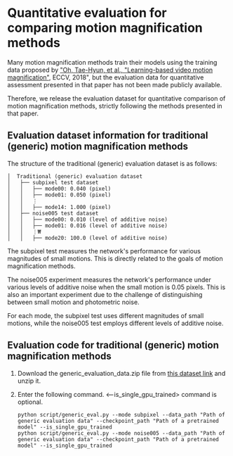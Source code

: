 # Quantitative evaluation for comparing motion magnification methods

Many motion magnification methods train their models using the training data proposed by ["Oh, Tae-Hyun, et al., "Learning-based video motion magnification"](https://arxiv.org/abs/1804.02684), ECCV, 2018", but the evaluation data for quantitative assessment presented in that paper has not been made publicly available.

Therefore, we release the evaluation dataset for quantitative comparison of motion magnification methods, strictly following the methods presented in that paper.

## Evaluation dataset information for traditional (generic) motion magnification methods

The structure of the traditional (generic) evaluation dataset is as follows:

    │  Traditional (generic) evaluation dataset
    │   ├── subpixel test dataset
    │   │   ├── mode00: 0.040 (pixel)
    │   │   ├── mode01: 0.050 (pixel)
    │   │   ⋮
    │   │   ├── mode14: 1.000 (pixel)
    │   ├── noise005 test dataset
    │   │   ├── mode00: 0.010 (level of additive noise)
    │   │   ├── mode01: 0.016 (level of additive noise)
    │   │   ⋮₩
    │   │   ├── mode20: 100.0 (level of additive noise)

The subpixel test measures the network's performance for various magnitudes of small motions. This is directly related to the goals of motion magnification methods. 

The noise005 experiment measures the network's performance under various levels of additive noise when the small motion is 0.05 pixels. This is also an important experiment due to the challenge of distinguishing between small motion and photometric noise.

For each mode, the subpixel test uses different magnitudes of small motions, while the noise005 test employs different levels of additive noise.

## Evaluation code for traditional (generic) motion magnification methods
1. Download the generic_evaluation_data.zip file from [this dataset link](https://drive.google.com/drive/folders/1jB2aCfOlQGgAVAzv9lsMDfWlzEIHbYy0) and unzip it.

2. Enter the following command. <--is_single_gpu_trained> command is optional.
    ```
    python script/generic_eval.py --mode subpixel --data_path "Path of generic evaluation data" --checkpoint_path "Path of a pretrained model" --is_single_gpu_trained 
    python script/generic_eval.py --mode noise005 --data_path "Path of generic evaluation data" --checkpoint_path "Path of a pretrained model" --is_single_gpu_trained 
    ```


